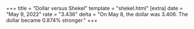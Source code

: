 +++
title = "Dollar versus Shekel"
template = "shekel.html"
[extra]
date = "May  9, 2022"
rate = "3.436"
delta = "On May  8, the dollar was 3.406. The dollar became 0.874% stronger."
+++
